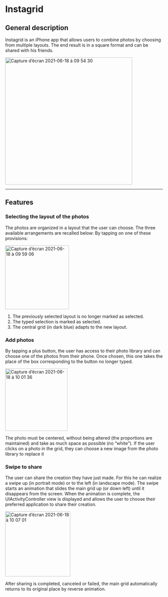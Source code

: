 # Instagrid

## General description
Instagrid is an iPhone app that allows users to combine photos by choosing from multiple layouts. 
The end result is in a square format and can be shared with his friends.

<img width="406" alt="Capture d’écran 2021-06-18 à 09 54 30" src="https://user-images.githubusercontent.com/57671772/122527175-60b37480-d01b-11eb-801b-43c692536866.png">

***

## Features

### Selecting the layout of the photos

The photos are organized in a layout that the user can choose. The three available arrangements are recalled below:
By tapping on one of these provisions:

<img width="204" alt="Capture d’écran 2021-06-18 à 09 59 06" src="https://user-images.githubusercontent.com/57671772/122527733-e505f780-d01b-11eb-9448-746367a49777.png">

 
1. The previously selected layout is no longer marked as selected.
2. The typed selection is marked as selected.
3. The central grid (in dark blue) adapts to the new layout.

### Add photos

By tapping a plus button, the user has access to their photo library and can choose one of the photos from their phone. 
Once chosen, this one takes the place of the box corresponding to the button no longer typed.

<img width="199" alt="Capture d’écran 2021-06-18 à 10 01 36" src="https://user-images.githubusercontent.com/57671772/122528041-331afb00-d01c-11eb-9e7f-48c42bf4c5b7.png">

 
The photo must be centered, without being altered (the proportions are maintained) and take as much space as possible (no “white”).
If the user clicks on a photo in the grid, they can choose a new image from the photo library to replace it

### Swipe to share

The user can share the creation they have just made. For this he can realize a
swipe up (in portrait mode) or to the left (in landscape mode).
The swipe starts an animation that slides the main grid up (or down left) until it disappears from the screen.
When the animation is complete, the UIActivityController view is displayed and allows the user to choose their preferred application to share their creation.

<img width="208" alt="Capture d’écran 2021-06-18 à 10 07 01" src="https://user-images.githubusercontent.com/57671772/122528749-fa2f5600-d01c-11eb-82e9-d0b3dd736557.png">

 
 After sharing is completed, canceled or failed, the main grid automatically returns to its original place by reverse animation.
